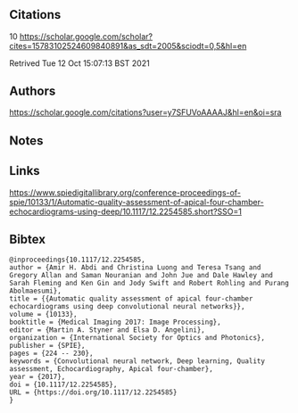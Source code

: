 # 
## Citations
10
https://scholar.google.com/scholar?cites=15783102524609840891&as_sdt=2005&sciodt=0,5&hl=en

Retrived
Tue 12 Oct 15:07:13 BST 2021

## Authors 

https://scholar.google.com/citations?user=y7SFUVoAAAAJ&hl=en&oi=sra


## Notes

## Links 
https://www.spiedigitallibrary.org/conference-proceedings-of-spie/10133/1/Automatic-quality-assessment-of-apical-four-chamber-echocardiograms-using-deep/10.1117/12.2254585.short?SSO=1


## Bibtex 

```
@inproceedings{10.1117/12.2254585,
author = {Amir H. Abdi and Christina Luong and Teresa Tsang and Gregory Allan and Saman Nouranian and John Jue and Dale Hawley and Sarah Fleming and Ken Gin and Jody Swift and Robert Rohling and Purang Abolmaesumi},
title = {{Automatic quality assessment of apical four-chamber echocardiograms using deep convolutional neural networks}},
volume = {10133},
booktitle = {Medical Imaging 2017: Image Processing},
editor = {Martin A. Styner and Elsa D. Angelini},
organization = {International Society for Optics and Photonics},
publisher = {SPIE},
pages = {224 -- 230},
keywords = {Convolutional neural network, Deep learning, Quality assessment, Echocardiography, Apical four-chamber},
year = {2017},
doi = {10.1117/12.2254585},
URL = {https://doi.org/10.1117/12.2254585}
}


```

